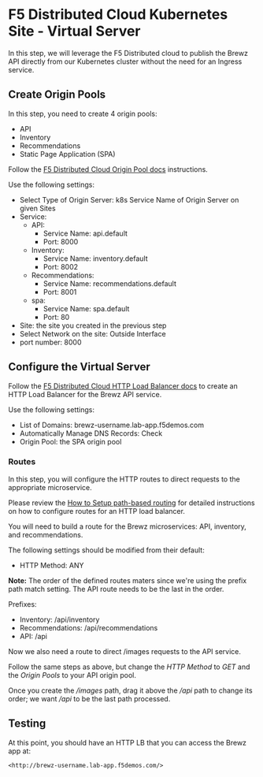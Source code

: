 # F5 Distributed Cloud Kubernetes Site - Virtual Server

In this step, we will leverage the F5 Distributed cloud to publish the Brewz API directly from our Kubernetes cluster without the need for an Ingress service.

## Create Origin Pools

In this step, you need to create 4 origin pools:

- API
- Inventory
- Recommendations
- Static Page Application (SPA)

Follow the [F5 Distributed Cloud Origin Pool docs](https://docs.cloud.f5.com/docs/how-to/app-networking/origin-pools) instructions.

Use the following settings:

- Select Type of Origin Server: k8s Service Name of Origin Server on given Sites
- Service:
  - API:
    - Service Name: api.default
    - Port: 8000
  - Inventory:
    - Service Name: inventory.default
    - Port: 8002
  - Recommendations:
    - Service Name: recommendations.default
    - Port: 8001
  - spa:
    - Service Name: spa.default
    - Port: 80
- Site: the site you created in the previous step
- Select Network on the site: Outside Interface
- port number: 8000

## Configure the Virtual Server

Follow the [F5 Distributed Cloud HTTP Load Balancer docs](https://docs.cloud.f5.com/docs/how-to/app-networking/http-load-balancer) to create an HTTP Load Balancer for the Brewz API service.

Use the following settings:

- List of Domains: brewz-username.lab-app.f5demos.com
- Automatically Manage DNS Records: Check
- Origin Pool: the SPA origin pool

### Routes

In this step, you will configure the HTTP routes to direct requests to the appropriate microservice.

Please review the [How to Setup path-based routing](https://f5cloud.zendesk.com/hc/en-us/articles/4405130078103-How-to-setup-path-based-routing-or-application-load-balancing) for detailed instructions on how to configure routes for an HTTP load balancer.

You will need to build a route for the Brewz microservices: API, inventory, and recommendations.

The following settings should be modified from their default:

- HTTP Method: ANY

**Note:** The order of the defined routes maters since we're using the prefix path match setting.  The API route needs to be the last in the order.

Prefixes:

- Inventory: /api/inventory
- Recommendations: /api/recommendations
- API: /api

Now we also need a route to direct /images requests to the API service.

Follow the same steps as above, but change the *HTTP Method* to *GET* and the *Origin Pools* to your API origin pool.

Once you create the */images* path, drag it above the */api* path to change its order; we want */api* to be the last path processed. 

## Testing

At this point, you should have an HTTP LB that you can access the Brewz app at:

`<http://brewz-username.lab-app.f5demos.com/>`
